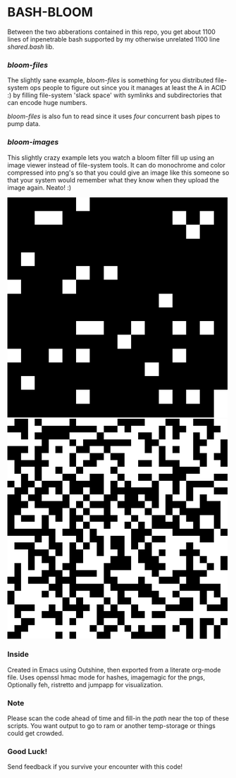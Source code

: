 # BASH-BLOOM

Between the two abberations contained in this repo, you get about 1100 lines of 
inpenetrable bash supported by my otherwise unrelated 1100 line _shared.bash_ lib.

### _bloom-files_
The slightly sane example, _bloom-files_ is something for you distributed file-system 
ops people to figure out since you it manages at least the A in ACID :) by filling 
file-system 'slack space' with symlinks and subdirectories that can encode huge numbers.

_bloom-files_ is also fun to read since it uses _four_ concurrent bash pipes to pump data.


### _bloom-images_
This slightly crazy example lets you watch a bloom filter fill up using an image viewer
instead of file-system tools. It can do monochrome and color compressed into png's so that
you could give an image like this someone so that your system would remember what they know
when they upload the image again. Neato! :)


![bloom-filter-viz](bloom-500-4.4.8-256w29.png "bloom-filter-viz")   ![bloom-filter-viz](bloom-500-5.5.10-1024w539.png "bloom-filter-viz")


### Inside
Created in Emacs using Outshine, then exported from a literate org-mode file.
Uses openssl hmac mode for hashes, imagemagic for the pngs,
Optionally feh, ristretto and jumpapp for visualization.

### Note
Please scan the code ahead of time and fill-in the _path_ near the top of these scripts.
You want output to go to ram or another temp-storage or things could get crowded.

### Good Luck! 
Send feedback if you survive your encounter with this code!
